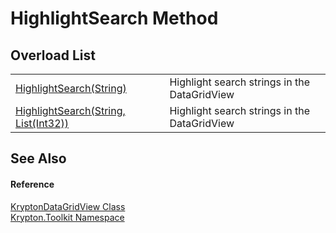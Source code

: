 # HighlightSearch Method


## Overload List
<table>
<tr>
<td><a href="76bf1f92-5825-a2ff-ff76-b4cb290e15b3.md">HighlightSearch(String)</a></td>
<td>Highlight search strings in the DataGridView</td></tr>
<tr>
<td><a href="0f6bc007-33bd-6816-fa64-16d6acf00a56.md">HighlightSearch(String, List(Int32))</a></td>
<td>Highlight search strings in the DataGridView</td></tr>
</table>

## See Also


#### Reference
<a href="b763ad9e-a40e-a9d4-85a7-f45569078e74.md">KryptonDataGridView Class</a>  
<a href="79d2eac2-21f4-54ff-7552-b20c33c30600.md">Krypton.Toolkit Namespace</a>  
